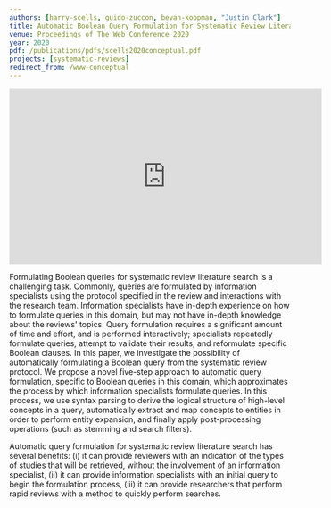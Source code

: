 ```yaml
---
authors: [harry-scells, guido-zuccon, bevan-koopman, "Justin Clark"]
title: Automatic Boolean Query Formulation for Systematic Review Literature Search
venue: Proceedings of The Web Conference 2020
year: 2020
pdf: /publications/pdfs/scells2020conceptual.pdf
projects: [systematic-reviews] 
redirect_from: /www-conceptual
---
```


<iframe width="560" height="315" src="https://www.youtube-nocookie.com/embed/kx91200mNXk" frameborder="0" allow="accelerometer; autoplay; encrypted-media; gyroscope; picture-in-picture" allowfullscreen></iframe>

Formulating Boolean queries for systematic review literature search is a challenging task. Commonly, queries are formulated by information specialists using the protocol specified in the review and interactions with the research team. Information specialists have in-depth  experience on how to formulate queries in this domain, but may not have in-depth knowledge about the reviews' topics. Query formulation requires a significant amount of time and effort, and is performed interactively; specialists repeatedly formulate queries, attempt to validate their results, and reformulate specific Boolean clauses.
In this paper, we investigate the possibility of automatically formulating a Boolean query from the systematic review protocol. We propose a novel five-step approach to automatic query formulation, specific to Boolean queries in this domain, which approximates the process by which information specialists formulate queries. In this process, we use syntax parsing to derive the logical structure of high-level concepts in a query, automatically extract and map concepts to entities in order to perform entity expansion, and finally apply post-processing operations (such as stemming and search filters).

Automatic query formulation for systematic review literature search has several benefits: (i) it can provide reviewers with an indication of the types of studies that will be retrieved, without the involvement of an information specialist, (ii) it can provide information specialists with an initial query to begin the formulation process, (iii) it can provide researchers that perform rapid reviews with a method to quickly perform searches.
